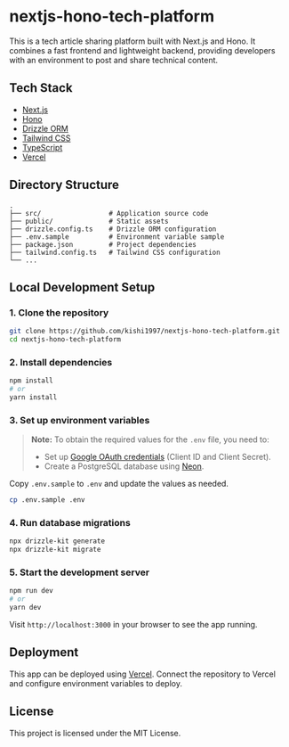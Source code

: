 # nextjs-hono-tech-platform

This is a tech article sharing platform built with Next.js and Hono. It combines a fast frontend and lightweight backend, providing developers with an environment to post and share technical content.

## Tech Stack

* [Next.js](https://nextjs.org/)
* [Hono](https://hono.dev/)
* [Drizzle ORM](https://orm.drizzle.team/)
* [Tailwind CSS](https://tailwindcss.com/)
* [TypeScript](https://www.typescriptlang.org/)
* [Vercel](https://vercel.com/)

## Directory Structure

```
.
├── src/                 # Application source code
├── public/              # Static assets
├── drizzle.config.ts    # Drizzle ORM configuration
├── .env.sample          # Environment variable sample
├── package.json         # Project dependencies
├── tailwind.config.ts   # Tailwind CSS configuration
└── ...
```

## Local Development Setup

### 1. Clone the repository

```bash
git clone https://github.com/kishi1997/nextjs-hono-tech-platform.git
cd nextjs-hono-tech-platform
```

### 2. Install dependencies

```bash
npm install
# or
yarn install
```

### 3. Set up environment variables

> **Note:** To obtain the required values for the `.env` file, you need to:
>
> * Set up [Google OAuth credentials](https://developers.google.com/identity/protocols/oauth2) (Client ID and Client Secret).
> * Create a PostgreSQL database using [Neon](https://neon.tech/).

Copy `.env.sample` to `.env` and update the values as needed.

```bash
cp .env.sample .env
```

### 4. Run database migrations

```bash
npx drizzle-kit generate
npx drizzle-kit migrate
```

### 5. Start the development server

```bash
npm run dev
# or
yarn dev
```

Visit `http://localhost:3000` in your browser to see the app running.

## Deployment

This app can be deployed using [Vercel](https://vercel.com/). Connect the repository to Vercel and configure environment variables to deploy.

## License

This project is licensed under the MIT License.
